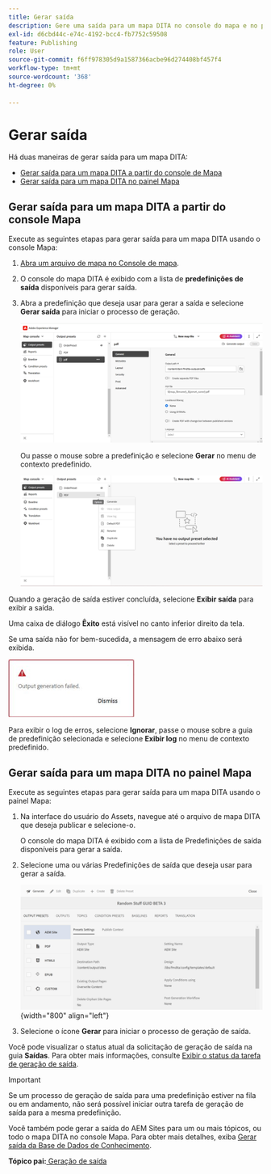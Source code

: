 ```yaml
---
title: Gerar saída
description: Gere uma saída para um mapa DITA no console do mapa e no painel Mapa no AEM Guides.
exl-id: d6cbd44c-e74c-4192-bcc4-fb7752c59508
feature: Publishing
role: User
source-git-commit: f6ff978305d9a1587366acbe96d274408bf457f4
workflow-type: tm+mt
source-wordcount: '368'
ht-degree: 0%

---
```


# Gerar saída

Há duas maneiras de gerar saída para um mapa DITA:

- [Gerar saída para um mapa DITA a partir do console de Mapa](#generate-output-for-a-dita-map-from-the-map-console)
- [Gerar saída para um mapa DITA no painel Mapa](#generate-output-for-a-dita-map-from-the-map-dashboard)

## Gerar saída para um mapa DITA a partir do console Mapa

Execute as seguintes etapas para gerar saída para um mapa DITA usando o console Mapa:

1. [Abra um arquivo de mapa no Console de mapa](./open-files-map-console.md).
2. O console do mapa DITA é exibido com a lista de **predefinições de saída** disponíveis para gerar saída.

3. Abra a predefinição que deseja usar para gerar a saída e selecione **Gerar saída** para iniciar o processo de geração.

   <img src="images/generate-output-pdf.png" alt="guia metadados" width="600">

   Ou passe o mouse sobre a predefinição e selecione **Gerar** no menu de contexto predefinido.


   <img src="images/generate-preset-map-console.png" alt="guia metadados" width="600">

Quando a geração de saída estiver concluída, selecione **Exibir saída** para exibir a saída.

Uma caixa de diálogo **Êxito** está visível no canto inferior direito da tela.

Se uma saída não for bem-sucedida, a mensagem de erro abaixo será exibida.

<img src="images/error-log.png" alt="log de erros" width="250">

Para exibir o log de erros, selecione **Ignorar**, passe o mouse sobre a guia de predefinição selecionada e selecione **Exibir log** no menu de contexto predefinido.

## Gerar saída para um mapa DITA no painel Mapa

Execute as seguintes etapas para gerar saída para um mapa DITA usando o painel Mapa:

1. Na interface do usuário do Assets, navegue até o arquivo de mapa DITA que deseja publicar e selecione-o.

   O console do mapa DITA é exibido com a lista de Predefinições de saída disponíveis para gerar a saída.

1. Selecione uma ou várias Predefinições de saída que deseja usar para gerar a saída.

   ![](images/generate-multiple-outputs-uuid.png){width="800" align="left"}

1. Selecione o ícone **Gerar** para iniciar o processo de geração de saída.


Você pode visualizar o status atual da solicitação de geração de saída na guia **Saídas**. Para obter mais informações, consulte [Exibir o status da tarefa de geração de saída](./generate-output-manage-process.md#view-the-status-of-the-output-generation-task).

>[!IMPORTANT]
>
> Se um processo de geração de saída para uma predefinição estiver na fila ou em andamento, não será possível iniciar outra tarefa de geração de saída para a mesma predefinição.

Você também pode gerar a saída do AEM Sites para um ou mais tópicos, ou todo o mapa DITA no console Mapa. Para obter mais detalhes, exiba [Gerar saída da Base de Dados de Conhecimento](web-editor-article-publishing.md#id218CK0U019I).




**Tópico pai:**[ Geração de saída](generate-output.md)
